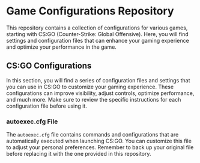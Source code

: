 # Game Configurations Repository

This repository contains a collection of configurations for various games, starting with CS:GO (Counter-Strike: Global Offensive). Here, you will find settings and configuration files that can enhance your gaming experience and optimize your performance in the game.

## CS:GO Configurations

In this section, you will find a series of configuration files and settings that you can use in CS:GO to customize your gaming experience. These configurations can improve visibility, adjust controls, optimize performance, and much more. Make sure to review the specific instructions for each configuration file before using it.

### autoexec.cfg File

The `autoexec.cfg` file contains commands and configurations that are automatically executed when launching CS:GO. You can customize this file to adjust your personal preferences. Remember to back up your original file before replacing it with the one provided in this repository.
